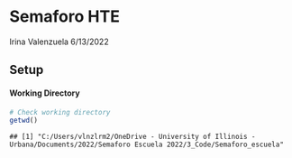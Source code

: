 Semaforo HTE
================
Irina Valenzuela
6/13/2022

## Setup

#### Working Directory

``` r
# Check working directory
getwd()
```

    ## [1] "C:/Users/vlnzlrm2/OneDrive - University of Illinois - Urbana/Documents/2022/Semaforo Escuela 2022/3_Code/Semaforo_escuela"
